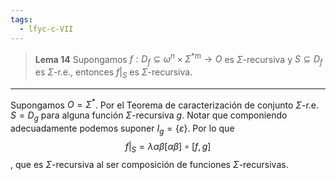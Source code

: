 ```yaml
---
tags:
  - lfyc-c-VII
---
```

> **Lema 14** Supongamos $f:D_f\subseteq{\omega^{n}\times\Sigma^{*m}}\to O$ es $\Sigma$-recursiva y $S\subseteq{D_f}$ es $\Sigma$-r.e., entonces $f|_S$ es $\Sigma$-recursiva.

---
Supongamos $O=\Sigma^*$. Por el Teorema de caracterización de conjunto $\Sigma$-r.e. $S=D_g$ para alguna función $\Sigma$-recursiva $g$. Notar que componiendo adecuadamente podemos suponer $I_g=\{\varepsilon \}$. Por lo que $$f|_S=\lambda{\alpha\beta}[\alpha\beta]\circ [f,g]$$, que es $\Sigma$-recursiva al ser composición de funciones $\Sigma$-recursivas.
